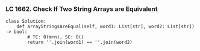 ### LC 1662. Check If Two String Arrays are Equivalent
```
class Solution:
    def arrayStringsAreEqual(self, word1: List[str], word2: List[str]) -> bool:
        # TC: O(m+n), SC: O()
        return ''.join(word1) == ''.join(word2)
```